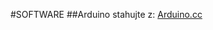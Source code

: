 #SOFTWARE
##Arduino stahujte z: [Arduino.cc](https://downloads.arduino.cc/arduino-1.8.15-windows.zip)
